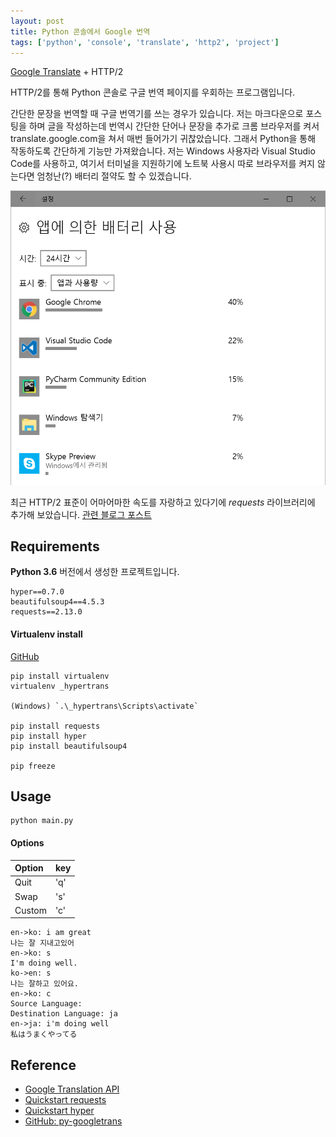 ```yaml
---
layout: post
title: Python 콘솔에서 Google 번역
tags: ['python', 'console', 'translate', 'http2', 'project']
---
```


[Google Translate](//translate.google.com) + HTTP/2

HTTP/2를 통해 Python 콘솔로 구글 번역 페이지를 우회하는 프로그램입니다.

간단한 문장을 번역할 때 구글 번역기를 쓰는 경우가 있습니다.
저는 마크다운으로 포스팅을 하며 글을 작성하는데 번역시 간단한 단어나 문장을 추가로 크롬 브라우저를 켜서 translate.google.com을 쳐서 매번 들어가기 귀찮았습니다.
그래서 Python을 통해 작동하도록 간단하게 기능만 가져왔습니다. 저는 Windows 사용자라 Visual Studio Code를 사용하고, 여기서 터미널을 지원하기에 노트북 사용시 따로 브라우저를 켜지 않는다면 엄청난(?) 배터리 절약도 할 수 있겠습니다.

![battery_usage](/image/battery_usage.png)

최근 HTTP/2 표준이 어마어마한 속도를 자랑하고 있다기에 *requests* 라이브러리에 추가해 보았습니다. [관련 블로그 포스트](//www.popit.kr/%EB%82%98%EB%A7%8C-%EB%AA%A8%EB%A5%B4%EA%B3%A0-%EC%9E%88%EB%8D%98-http2/)

## Requirements

**Python 3.6** 버전에서 생성한 프로젝트입니다.

```
hyper==0.7.0
beautifulsoup4==4.5.3
requests==2.13.0
```

#### Virtualenv install

[GitHub](//github.com/lastone9182/hypertrans)

```
pip install virtualenv
virtualenv _hypertrans

(Windows) `.\_hypertrans\Scripts\activate`

pip install requests
pip install hyper
pip install beautifulsoup4

pip freeze
```

## Usage

```
python main.py
```

#### Options

| Option | key |  
|:---|:---|  
| Quit | 'q' |  
| Swap | 's' |  
| Custom | 'c' |

```
en->ko: i am great
나는 잘 지내고있어
en->ko: s
I'm doing well.
ko->en: s
나는 잘하고 있어요.
en->ko: c
Source Language: 
Destination Language: ja
en->ja: i'm doing well
私はうまくやってる
```

## Reference

- [Google Translation API](//cloud.google.com/translate/docs/)  
- [Quickstart requests](//docs.python-requests.org/en/master/user/quickstart/)  
- [Quickstart hyper](//hyper.readthedocs.io/en/latest/quickstart.html)  
- [GitHub: py-googletrans](//github.com/ssut/py-googletrans)